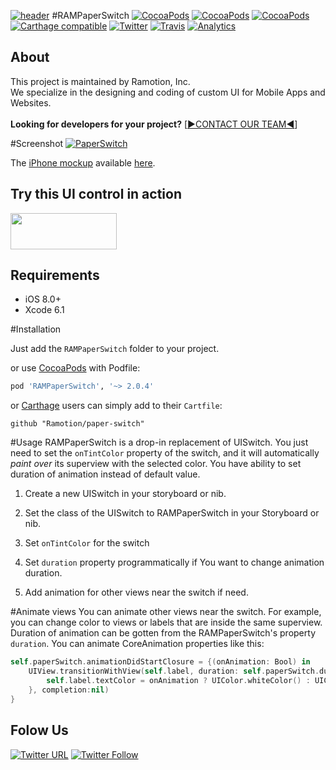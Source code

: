 [![header](https://raw.githubusercontent.com/Ramotion/paper-switch/master/header.png)](https://business.ramotion.com?utm_source=gthb&utm_medium=special&utm_campaign=paper-switch-logo)
#RAMPaperSwitch
[![CocoaPods](https://img.shields.io/cocoapods/p/RAMPaperSwitch.svg)](https://cocoapods.org/pods/RAMPaperSwitch)
[![CocoaPods](https://img.shields.io/cocoapods/v/RAMPaperSwitch.svg)](http://cocoapods.org/pods/RAMPaperSwitch)
[![CocoaPods](https://img.shields.io/cocoapods/metrics/doc-percent/RAMPaperSwitch.svg)](https://cdn.rawgit.com/Ramotion/paper-switch/master/docs/index.html)
[![Carthage compatible](https://img.shields.io/badge/Carthage-compatible-4BC51D.svg?style=flat)](https://github.com/Ramotion/paper-switch)
[![Twitter](https://img.shields.io/badge/Twitter-@Ramotion-blue.svg?style=flat)](http://twitter.com/Ramotion)
[![Travis](https://img.shields.io/travis/Ramotion/paper-switch.svg)](https://travis-ci.org/Ramotion/paper-switch)
[![Analytics](https://ga-beacon.appspot.com/UA-84973210-1/ramotion/paper-switch)](https://github.com/igrigorik/ga-beacon)

## About
This project is maintained by Ramotion, Inc.<br>
We specialize in the designing and coding of custom UI for Mobile Apps and Websites.<br><br>**Looking for developers for your project?** [[▶︎CONTACT OUR TEAM◀︎](http://business.ramotion.com?utm_source=gthb&utm_medium=special&utm_campaign=paper-switch-contact-us/#Get_in_Touch)]

#Screenshot
[![PaperSwitch](https://raw.githubusercontent.com/Ramotion/paper-switch/master/screenshot.gif)](https://dribbble.com/shots/1749645-Contact-Sync)

The [iPhone mockup](https://store.ramotion.com/product/iphone-6-plus-mockups?utm_source=gthb&utm_medium=special&utm_campaign=paper-switch) available [here](https://store.ramotion.com/product/iphone-6-plus-mockups?utm_source=gthb&utm_medium=special&utm_campaign=paper-switch).

## Try this UI control in action

<a href="https://itunes.apple.com/app/apple-store/id1182360240?pt=550053&ct=gthb-paper-switch&mt=8" > <img src="https://github.com/Ramotion/navigation-stack/raw/master/Download_on_the_App_Store_Badge_US-UK_135x40.png" width="170" height="58"></a>


## Requirements

- iOS 8.0+
- Xcode 6.1

#Installation

Just add the `RAMPaperSwitch` folder to your project.

or use [CocoaPods](https://cocoapods.org) with Podfile:
``` ruby
pod 'RAMPaperSwitch', '~> 2.0.4' 
```
or [Carthage](https://github.com/Carthage/Carthage) users can simply add to their `Cartfile`:
```
github "Ramotion/paper-switch"
```


#Usage
RAMPaperSwitch is a drop-in replacement of UISwitch. You just need to set the `onTintColor` property of the switch, and it will automatically _paint over_ its superview with the selected color.
You have ability to set duration of animation instead of default value.

1. Create a new UISwitch in your storyboard or nib.

2. Set the class of the UISwitch to RAMPaperSwitch in your Storyboard or nib.

3. Set `onTintColor` for the switch

4. Set `duration` property programmatically if You want to change animation duration.

5. Add animation for other views near the switch if need.


#Animate views
You can animate other views near the switch. For example, you can change color to views or labels that are inside the same superview. Duration of animation can be gotten from the RAMPaperSwitch's property `duration`. You can animate CoreAnimation properties like this:

``` swift
self.paperSwitch.animationDidStartClosure = {(onAnimation: Bool) in
    UIView.transitionWithView(self.label, duration: self.paperSwitch.duration, options: UIViewAnimationOptions.TransitionCrossDissolve, animations: {
        self.label.textColor = onAnimation ? UIColor.whiteColor() : UIColor.blueColor()
    }, completion:nil)
}
```

## Folow Us

[![Twitter URL](https://img.shields.io/twitter/url/http/shields.io.svg?style=social)](https://twitter.com/intent/tweet?text=https://github.com/ramotion/paper-switch)
[![Twitter Follow](https://img.shields.io/twitter/follow/ramotion.svg?style=social)](https://twitter.com/ramotion)
